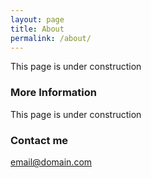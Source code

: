 ```yaml
---
layout: page
title: About
permalink: /about/
---
```


This page is under construction

### More Information

This page is under construction

### Contact me

[email@domain.com](mailto:email@domain.com)
